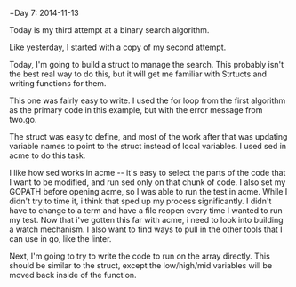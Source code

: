 =Day  7:  2014-11-13

Today is my third attempt at a binary search algorithm.

Like yesterday, I started with a copy of my second attempt.

Today, I'm going to build a struct to manage the search. This probably isn't the best real way to do this, but it will get me familiar with Strtucts and writing functions for them.

This one was fairly easy to write. I used the for loop from the first algorithm as the primary code in this example, but with the error message from two.go.

The struct was easy to define, and most of the work after that was updating variable names to point to the struct instead of local variables. I used sed in acme to do this task. 

I like how sed works in acme -- it's easy to select the parts of the code that I want to be modified, and run sed only on that chunk of code. I also set my GOPATH before opening acme, so I was able to run the test in acme. While I didn't try to time it, i think that sped up my process significantly. I didn't have to change to a term and have a file reopen every time I wanted to run my test. Now that i've gotten this far with acme, i need to look into building a watch mechanism. I also want to find ways to pull in the other tools that I can use in go, like the linter.

Next, I'm going to try to write the code to run on the array directly. This should be similar to the struct, except the low/high/mid variables will be moved back inside of the function.